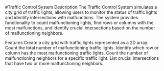 #Traffic Control System
Description
The Traffic Control System simulates a city grid of traffic lights, allowing users to monitor the status of traffic lights and identify intersections with malfunctions. The system provides functionality to count malfunctioning lights, find rows or columns with the most malfunctions, and identify crucial intersections based on the number of malfunctioning neighbors.

Features
Create a city grid with traffic lights represented as a 2D array.
Count the total number of malfunctioning traffic lights.
Identify which row or column has the most malfunctioning traffic lights.
Count the number of malfunctioning neighbors for a specific traffic light.
List crucial intersections that have two or more malfunctioning neighbors.
